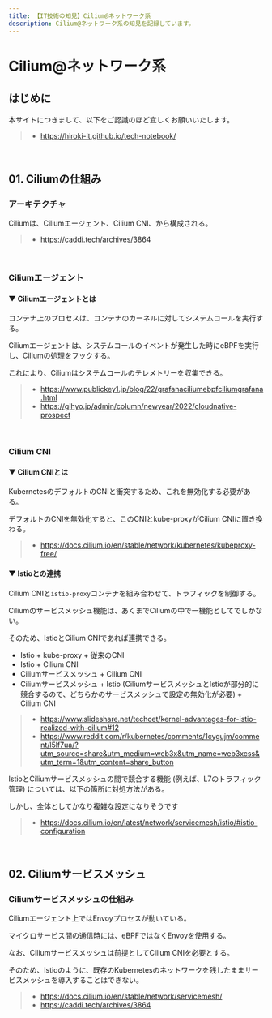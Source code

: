 ```yaml
---
title: 【IT技術の知見】Cilium@ネットワーク系
description: Cilium@ネットワーク系の知見を記録しています。
---
```


# Cilium@ネットワーク系

## はじめに

本サイトにつきまして、以下をご認識のほど宜しくお願いいたします。

> - https://hiroki-it.github.io/tech-notebook/

<br>

## 01. Ciliumの仕組み

### アーキテクチャ

Ciliumは、Ciliumエージェント、Cilium CNI、から構成される。

> - https://caddi.tech/archives/3864

<br>

### Ciliumエージェント

#### ▼ Ciliumエージェントとは

コンテナ上のプロセスは、コンテナのカーネルに対してシステムコールを実行する。

Ciliumエージェントは、システムコールのイベントが発生した時にeBPFを実行し、Ciliumの処理をフックする。

これにより、Ciliumはシステムコールのテレメトリーを収集できる。

> - https://www.publickey1.jp/blog/22/grafanaciliumebpfciliumgrafana.html
> - https://gihyo.jp/admin/column/newyear/2022/cloudnative-prospect

<br>

### Cilium CNI

#### ▼ Cilium CNIとは

KubernetesのデフォルトのCNIと衝突するため、これを無効化する必要がある。

デフォルトのCNIを無効化すると、このCNIとkube-proxyがCilium CNIに置き換わる。

> - https://docs.cilium.io/en/stable/network/kubernetes/kubeproxy-free/

#### ▼ Istioとの連携

Cilium CNIと`istio-proxy`コンテナを組み合わせて、トラフィックを制御する。

Ciliumのサービスメッシュ機能は、あくまでCiliumの中で一機能としてでしかない。

そのため、IstioとCilium CNIであれば連携できる。

- Istio + kube-proxy + 従来のCNI
- Istio + Cilium CNI
- Ciliumサービスメッシュ + Cilium CNI
- Ciliumサービスメッシュ + Istio (CiliumサービスメッシュとIstioが部分的に競合するので、どちらかのサービスメッシュで設定の無効化が必要) + Cilium CNI

> - https://www.slideshare.net/techcet/kernel-advantages-for-istio-realized-with-cilium#12
> - https://www.reddit.com/r/kubernetes/comments/1cygujm/comment/l5lf7ua/?utm_source=share&utm_medium=web3x&utm_name=web3xcss&utm_term=1&utm_content=share_button

IstioとCiliumサービスメッシュの間で競合する機能 (例えば、L7のトラフィック管理) については、以下の箇所に対処方法がある。

しかし、全体としてかなり複雑な設定になりそうです

> - https://docs.cilium.io/en/latest/network/servicemesh/istio/#istio-configuration

<br>

## 02. Ciliumサービスメッシュ

### Ciliumサービスメッシュの仕組み

Ciliumエージェント上ではEnvoyプロセスが動いている。

マイクロサービス間の通信時には、eBPFではなくEnvoyを使用する。

なお、Ciliumサービスメッシュは前提としてCilium CNIを必要とする。

そのため、Istioのように、既存のKubernetesのネットワークを残したままサービスメッシュを導入することはできない。

> - https://docs.cilium.io/en/stable/network/servicemesh/
> - https://caddi.tech/archives/3864

<br>
